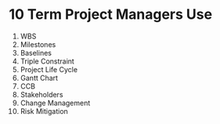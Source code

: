# 10 Term Project Managers Use
1. WBS
2. Milestones
3. Baselines
4. Triple Constraint
5. Project Life Cycle
6. Gantt Chart
7. CCB
8. Stakeholders
9. Change Management
10. Risk Mitigation